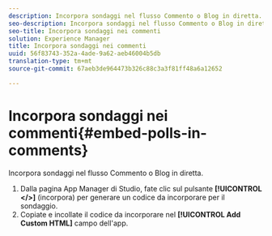 ```yaml
---
description: Incorpora sondaggi nel flusso Commento o Blog in diretta.
seo-description: Incorpora sondaggi nel flusso Commento o Blog in diretta.
seo-title: Incorpora sondaggi nei commenti
solution: Experience Manager
title: Incorpora sondaggi nei commenti
uuid: 56f83743-352a-4ade-9a62-aeb46004b5db
translation-type: tm+mt
source-git-commit: 67aeb3de964473b326c88c3a3f81ff48a6a12652

---
```



# Incorpora sondaggi nei commenti{#embed-polls-in-comments}

Incorpora sondaggi nel flusso Commento o Blog in diretta.

1. Dalla pagina App Manager di Studio, fate clic sul pulsante **[!UICONTROL </>]** (incorpora) per generare un codice da incorporare per il sondaggio.
1. Copiate e incollate il codice da incorporare nel **[!UICONTROL Add Custom HTML]** campo dell'app.
